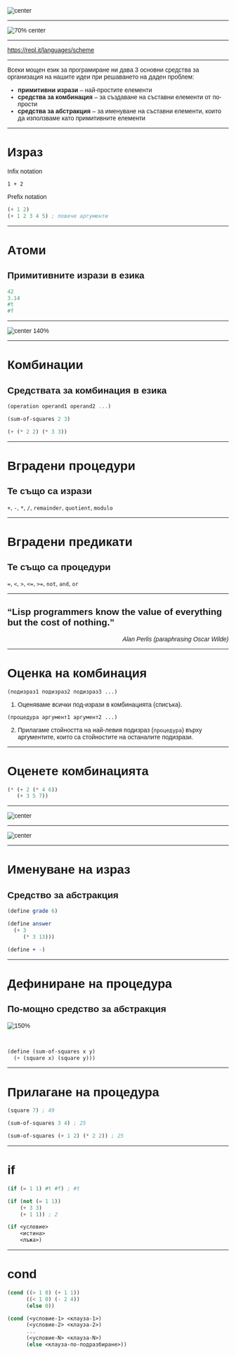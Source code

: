 <style type="text/css">
html, body, div, p { font-family: Helvetica; }
</style>

![center](images/sicp.jpg)

---

![70% center](images/learn-you-a-haskell.jpg)

---

https://repl.it/languages/scheme

---

Всеки мощен език за програмиране ни дава 3 основни средства за организация на нашите идеи при решаването на даден проблем:

- **примитивни изрази** – най-простите елементи
- **средства за комбинация** – за създаване на съставни елементи от по-прости
- **средства за абстракция** – за именуване на съставни елементи, които да използваме като примитивните елементи

---

# Израз

Infix notation
```
1 + 2
```

Prefix notation
```scheme
(+ 1 2)
(+ 1 2 3 4 5) ; повече аргументи
```

---

# Атоми

## Примитивните изрази в езика

```scheme
42
3.14
#t
#f
```

---

![center 140%](images/lists-everywhere.jpg)

---

# Комбинации

## Средствата за комбинация в езика

```scheme
(operation operand1 operand2 ...)
```

```scheme
(sum-of-squares 2 3)
```

```scheme
(+ (* 2 2) (* 3 3))
```

---

# Вградени процедури

## Te също са изрази

`+`, `-`, `*`, `/`, `remainder`, `quotient`, `modulo`

---

# Вградени предикати

## Те също са процедури

`=`, `<`, `>`, `<=`, `>=`, `not`, `and`, `or`

---

“Lisp programmers know the value
of everything but the cost of nothing.”
--
*<div style="text-align: right">Alan Perlis
(paraphrasing Oscar Wilde)</div>*

---

# Оценка на комбинация

`(подизраз1 подизраз2 подизраз3 ...)`

1. Оценяваме всички под-изрази в комбинацията (списъка).

`(процедура аргумент1 аргумент2 ...)`

2. Прилагаме стойността на най-левия подизраз (`процедура`) върху аргументите, които са стойностите на останалите подизрази.

---

# Оценете комбинацията

```scheme
(* (+ 2 (* 4 6))
   (+ 3 5 7))
```

---

![center](images/tree.png)

---

![center](images/tree-accumulation.png)

---

# Именуване на израз

## Средство за абстракция

```scheme
(define grade 6)
```

```scheme
(define answer
  (+ 3
     (* 3 13)))
```

```scheme
(define + -)
```

---

# Дефиниране на процедура

## По-мощно средство за абстракция

![150%](images/square.png)

<br>

```scheme
(define (sum-of-squares x y)
  (+ (square x) (square y)))
```

---

# Прилагане на процедура

```scheme
(square 7) ; 49
```

```scheme
(sum-of-squares 3 4) ; 25
```

```scheme
(sum-of-squares (+ 1 2) (* 2 2)) ; 25
```

---

# if

```scheme
(if (= 1 1) #t #f) ; #t
```

```scheme
(if (not (= 1 1))
    (+ 3 3)
    (+ 1 1)) ; 2
```

```scheme
(if <условие>
    <истина>
    <лъжа>)
```

---

# cond

```scheme
(cond ((> 1 0) (+ 1 1))
      ((< 1 0) (- 2 4))
      (else 0))
```

```scheme
(cond (<условие-1> <клауза-1>)
      (<условие-2> <клауза-2>)
      ...
      (<условие-N> <клауза-N>)
      (else <клауза-по-подразбиране>))
```
